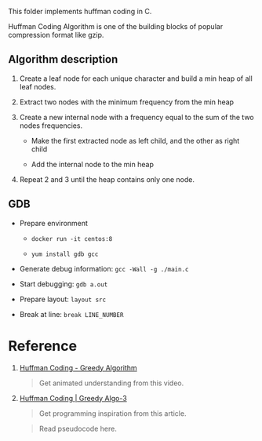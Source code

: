 This folder implements huffman coding in C.

Huffman Coding Algorithm is one of the building blocks of popular compression format like gzip.


## Algorithm description

1. Create a leaf node for each unique character and build a min heap of all leaf nodes.

2. Extract two nodes with the minimum frequency from the min heap

3. Create a new internal node with a frequency equal to the sum of the two nodes frequencies. 

    - Make the first extracted node as left child, and the other as right child

    - Add the internal node to the min heap

4. Repeat 2 and 3 until the heap contains only one node.

## GDB

- Prepare environment

  - `docker run -it centos:8`

  - `yum install gdb gcc`

- Generate debug information: `gcc -Wall -g ./main.c`

- Start debugging: `gdb a.out`

- Prepare layout: `layout src`

- Break at line: `break LINE_NUMBER`

# Reference

1. [Huffman Coding - Greedy Algorithm](https://www.youtube.com/watch?v=dM6us854Jk0&t=3s)

    > Get animated understanding from this video.

2. [Huffman Coding | Greedy Algo-3](https://www.geeksforgeeks.org/huffman-coding-greedy-algo-3/)

    > Get programming inspiration from this article.

    > Read pseudocode here.
